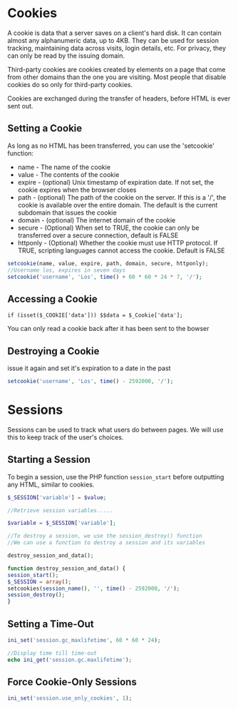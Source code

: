 # Cookies
A cookie is data that a server saves on a client's hard disk.
It can contain almost any alphanumeric data, up to 4KB.
They can be used for session tracking, maintaining data across visits, login details, etc.
For privacy, they can only be read by the issuing domain.

Third-party cookies are cookies created by elements on a page that come from other domains than the one you are visiting.
Most people that disable cookies do so only for third-party cookies.

Cookies are exchanged during the transfer of headers, before HTML is ever sent out.

## Setting a Cookie
As long as no HTML has been transferred,  you can use the 'setcookie' function:

- name - The name of the cookie
- value - The contents of the cookie
- expire - (optional) Unix timestamp of expiration date. If not set, the cookie expires when the browser closes
- path - (optional) The path of the cookie on the server. If this is a '/', the cookie is available over the entire domain. The default is the current subdomain that issues the cookie
- domain - (optional) The internet domain of the cookie
- secure - (Optional) When set to TRUE, the cookie can only be transferred over a secure connection, default is FALSE
- httponly - (Optional) Whether the cookie must use HTTP protocol. If TRUE, scripting languages cannot access the cookie. Default is FALSE

```php
setcookie(name, value, expire, path, domain, secure, httponly);
//Username los, expires in seven days
setcookie('username', 'Los', time() + 60 * 60 * 24 * 7, '/');
```

## Accessing a Cookie
```
if (isset($_COOkIE['data'])) $$data = $_Cookie['data'];
```
You can only read a cookie back after it has been sent to the bowser

## Destroying a Cookie
issue it again and set it's expiration to a date in the past
```php
setcookie('username', 'Los', time() - 2592000, '/');
```

# Sessions
Sessions can be used to track what users do between pages.
We will use this to keep track of the user's choices.

## Starting a Session
To begin a session, use the PHP function `session_start` before outputting any HTML, similar to cookies.

```PHP
$_SESSION['variable'] = $value;

//Retrieve session variables.....

$variable = $_SESSION['variable'];

//To destroy a session, we use the session_destroy() function
//We can use a function to destroy a session and its variables

destroy_session_and_data();

function destroy_session_and_data() {
session_start();
$_SESSION = array();
setcookies(session_name(), '', time() - 2592000, '/');
session_destroy();
}
```

## Setting a Time-Out
```php
ini_set('session.gc_maxlifetime', 60 * 60 * 24);

//Display time till time-out
echo ini_get('session.gc.maxlifetime');
```

## Force Cookie-Only Sessions
```php
ini_set('session.use_only_cookies', 1);
```







